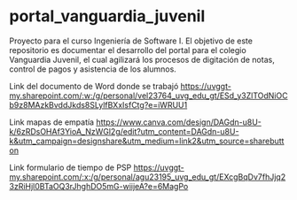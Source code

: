 # portal_vanguardia_juvenil
Proyecto para el curso Ingeniería de Software I. El objetivo de este repositorio es documentar el desarrollo del portal para el colegio Vanguardia Juvenil, el cual agilizará los procesos de digitación de notas, control de pagos y asistencia de los alumnos.


Link del documento de Word donde se trabajó
https://uvggt-my.sharepoint.com/:w:/g/personal/vel23764_uvg_edu_gt/ESd_y3ZlTOdNiOCb9z8MAzkBvddJkds8SLylfBXxIsfCtg?e=iWRUU1

Link mapas de empatía
https://www.canva.com/design/DAGdn-u8U-k/6zRDsOHAf3YioA_NzWGl2g/edit?utm_content=DAGdn-u8U-k&utm_campaign=designshare&utm_medium=link2&utm_source=sharebutton

Link formulario de tiempo de PSP
https://uvggt-my.sharepoint.com/:x:/g/personal/agu23195_uvg_edu_gt/EXcgBqDv7fhJjq23zRiHjl0BTaOQ3rJhghDO5mG-wiijeA?e=6MagPo
